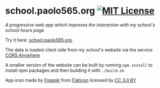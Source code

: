 # school.paolo565.org [![MIT License](https://img.shields.io/github/license/paolobarbolini/school.paolo565.org.svg?maxAge=2592000)](LICENSE)
_A progressive web app which improves the interaction with my school's school hours page_

Try it here: [school.paolo565.org](https://school.paolo565.org).

The data is loaded client side from my school's website
via the service [CORS Anywhere](https://cors-anywhere.herokuapp.com)

A smaller version of the website can be built by running ``npm install``
to install npm packages and then building it with ``./build.sh``

App icon made by [Freepik](https://www.freepik.com) from
[Flaticon](https://www.flaticon.com) licensed by [CC 3.0 BY](http://creativecommons.org/licenses/by/3.0/)
